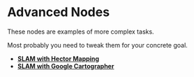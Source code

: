 # Advanced Nodes

These nodes are examples of more complex tasks.

Most probably you need to tweak them for your concrete goal.

* [**SLAM with Hector Mapping**](rc110_slam_he/README.md)
* [**SLAM with Google Cartographer**](rc110_slam_cg/README.md)
